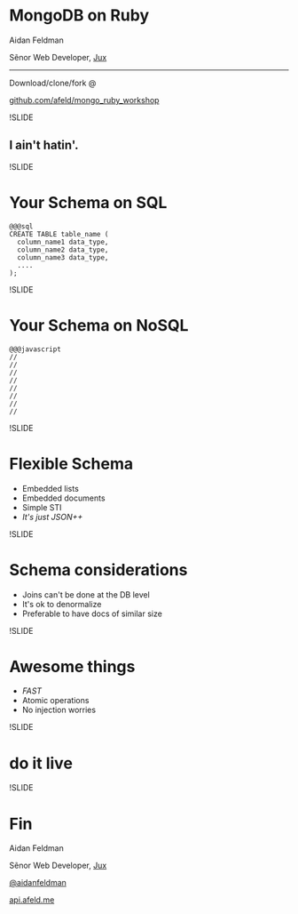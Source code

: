 # MongoDB on Ruby

Aidan Feldman

Sẽnor Web Developer, [Jux](https://jux.com)

-------------

Download/clone/fork @

[github.com/afeld/mongo\_ruby\_workshop](https://github.com/afeld/mongo_ruby_workshop)

!SLIDE

## I ain't hatin'.

!SLIDE

# Your Schema on SQL

    @@@sql
    CREATE TABLE table_name (
      column_name1 data_type,
      column_name2 data_type,
      column_name3 data_type,
      ....
    );

!SLIDE

# Your Schema on NoSQL

    @@@javascript
    //
    //
    //
    //
    //
    //
    //
    //

!SLIDE

# Flexible Schema

* Embedded lists
* Embedded documents
* Simple STI
* *It's just JSON++*

!SLIDE

# Schema considerations

* Joins can't be done at the DB level
* It's ok to denormalize
* Preferable to have docs of similar size

!SLIDE

# Awesome things

* *FAST*
* Atomic operations
* No injection worries

!SLIDE

# do it live

!SLIDE

# Fin

Aidan Feldman

Sẽnor Web Developer, [Jux](https://jux.com)

[@aidanfeldman](https://twitter.com/aidanfeldman)

[api.afeld.me](http://api.afeld.me)
